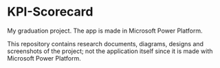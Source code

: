 # KPI-Scorecard
My graduation project. The app is made in Microsoft Power Platform. 

This repository contains research documents, diagrams, designs and screenshots of the project; not the application itself
since it is made with Microsoft Power Platform.
